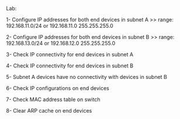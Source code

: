 Lab:

1- Configure IP addresses for both end devices in subnet A >> range: 192.168.11.0/24 or 192.168.11.0 255.255.255.0

2- Configure IP addresses for both end devices in subnet B >> range: 192.168.13.0/24 or 192.168.12.0 255.255.255.0

3- Check IP connectivity for end devices in subnet A

4- Check IP connectivity for end devices in subnet B

5- Subnet A devices have no connectivity with devices in subnet B

6- Check IP configurations on end devices

7- Check MAC address table on switch

8- Clear ARP cache on end devices

